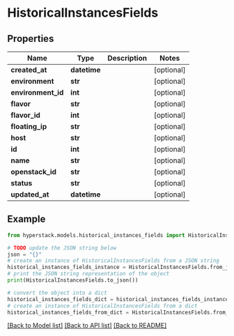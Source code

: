 # HistoricalInstancesFields


## Properties

Name | Type | Description | Notes
------------ | ------------- | ------------- | -------------
**created_at** | **datetime** |  | [optional] 
**environment** | **str** |  | [optional] 
**environment_id** | **int** |  | [optional] 
**flavor** | **str** |  | [optional] 
**flavor_id** | **int** |  | [optional] 
**floating_ip** | **str** |  | [optional] 
**host** | **str** |  | [optional] 
**id** | **int** |  | [optional] 
**name** | **str** |  | [optional] 
**openstack_id** | **str** |  | [optional] 
**status** | **str** |  | [optional] 
**updated_at** | **datetime** |  | [optional] 

## Example

```python
from hyperstack.models.historical_instances_fields import HistoricalInstancesFields

# TODO update the JSON string below
json = "{}"
# create an instance of HistoricalInstancesFields from a JSON string
historical_instances_fields_instance = HistoricalInstancesFields.from_json(json)
# print the JSON string representation of the object
print(HistoricalInstancesFields.to_json())

# convert the object into a dict
historical_instances_fields_dict = historical_instances_fields_instance.to_dict()
# create an instance of HistoricalInstancesFields from a dict
historical_instances_fields_from_dict = HistoricalInstancesFields.from_dict(historical_instances_fields_dict)
```
[[Back to Model list]](../README.md#documentation-for-models) [[Back to API list]](../README.md#documentation-for-api-endpoints) [[Back to README]](../README.md)


